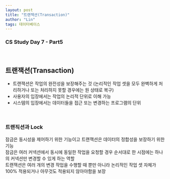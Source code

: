 ```yaml
---
layout: post
title: "트랜잭션(Transaction)"
author: "Lin"
tags: 데이터베이스 
---
```

### CS Study Day 7 - Part5

<br>

## 트랜잭션(Transaction)
- 트랜잭션은 작업의 완전성을 보장해주는 것 (논리적인 작업 셋을 모두 완벽하게 처리하거나 또는 처리하지 못할 경우에는 원 상태로 복구)
- 사용자의 입장에서는 작업의 논리적 단위로 이해 가능
- 시스템의 입장에서는 데이터들을 접근 또는 변경하는 프로그램의 단위 

<br>

### 트랜직션과 Lock
잠금은 동시성을 제어하기 위한 기능이고 트랜잭션은 데이터의 정합성을 보장하기 위한 기능 <br>
잠금은 여러 커넥션에서 동시에 동일한 작업을 요청할 경우 순서대로 한 시점에는 하나의 커넥션만 변경할 수 있게 하는 역할 <br>
트랜잭션은 여러 개의 변경 작업을 수행할 때 뿐만 아니라 논리적인 작업 셋 자체가 100% 적용되거나 아무것도 적용되지 않아야함을 보장

